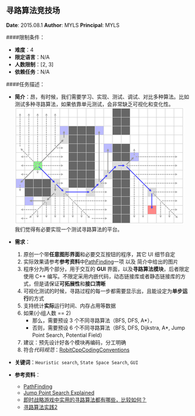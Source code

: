 寻路算法竞技场
---

**Date**: 2015.08.1
**Author**: MYLS
**Principal**: MYLS

####限制条件：

 - **难度**：4
 - **限定语言**：N/A
 - **人数限制**：[2, 3]
 - **依赖任务**：N/A

####任务描述：

 - **简介**：昂，有时候，我们需要学习、实现、测试、调试、对比多种算法。比如测试多种寻路算法，如果依靠单元测试，会非常缺乏可视化和变化性。<br>
![JPS](img/TeamWork_PathFinding.JPS.png)<br>
 我们觉得有必要实现一个测试寻路算法的平台。

 - **需求**：
    1. 原创一个带**任意图形界面**和必要交互按钮的程序，其它 UI 细节自定
    2. 实际效果请参考**参考资料**中[PathFinding](http://qiao.github.io/PathFinding.js/visual/)一项 以及 简介中给出的图片
    3. 程序分为两个部分，用于交互的 **GUI** 界面，以及**寻路算法模块**，后者限定使用 C++ 编写。不限定采用内嵌代码，动态链接库或者静态链接库的方式，但是请保证**可拓展性**和**接口清晰**
    4. 可视化测试的时候，寻路过程的每一步都需要显示出，且能设定为**单步运行**的方式
    5. 支持统计**实际**运行时间、内存占用等数据
    6. 如果(小组人数 == 2)
    	- 那么，需要预设 3 个不同寻路算法（BFS, DFS, A*），
    	- 否则，需要预设 6 个不同寻路算法（BFS, DFS, Dijkstra, A*, Jump Point Search, Potential Field）
    7. 建议：预先设计好各个模块再编码，分工明确
    8. 符合*代码规范*：[RobitCppCodingConventions](ref/RobitCppCodingConventions.md)

 - **关键词**：`Heuristic search`, `State Space Search`, `GUI`
 - **参考资料**：
 	- [PathFinding](http://qiao.github.io/PathFinding.js/visual/)
 	- [Jump Point Search Explained](http://zerowidth.com/2013/05/05/jump-point-search-explained.html)
 	- [即时战略游戏中实用的寻路算法都有哪些，比较如何？](http://www.zhihu.com/question/20298134)
 	- [寻路算法实践2](http://blog.csdn.net/stevenkylelee/article/details/7246138)


